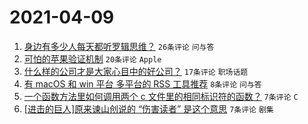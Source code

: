 # 2021-04-09

1. [身边有多少人每天都听罗辑思维？](https://www.v2ex.com/t/769271) `26条评论` `问与答`
1. [可怕的苹果验证机制](https://www.v2ex.com/t/769272) `20条评论` `Apple`
1. [什么样的公司才是大家心目中的好公司？](https://www.v2ex.com/t/769274) `17条评论` `职场话题`
1. [有 macOS 和 win 平台 多平台的 RSS 工具推荐](https://www.v2ex.com/t/769270) `8条评论` `问与答`
1. [一个函数方法里如何调用两个 c 文件里的相同标识符的函数？](https://www.v2ex.com/t/769277) `7条评论` `C`
1. [[进击的巨人]原来谏山创说的 “伤害读者” 是这个意思](https://www.v2ex.com/t/769276) `7条评论` `剧集`
